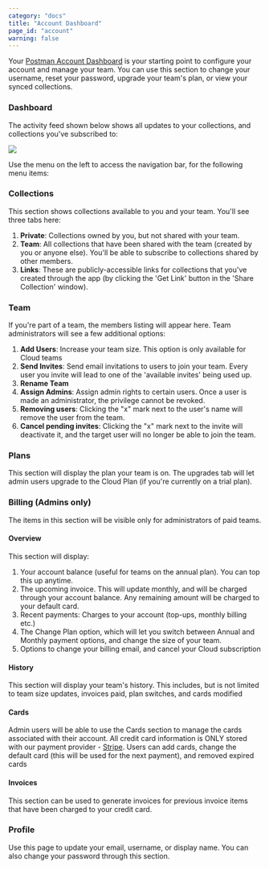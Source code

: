 ```yaml
---
category: "docs"
title: "Account Dashboard"
page_id: "account"
warning: false
---
```


Your [Postman Account Dashboard][0] is your starting point to configure your account and manage your team. You can use this section to change your username, reset your password, upgrade your team's plan, or view your synced collections.

### Dashboard

The activity feed shown below shows all updates to your collections, and collections you've subscribed to: 

[![](https://www.getpostman.com/img/v1/docs/activityFeed.png)
][1]

Use the menu on the left to access the navigation bar, for the following menu items:

### Collections

This section shows collections available to you and your team. You'll see three tabs here: 

1. **Private**: Collections owned by you, but not shared with your team. 
2. **Team**: All collections that have been shared with the team (created by you or anyone else). You'll be able to subscribe to collections shared by other members.
3. **Links**: These are publicly-accessible links for collections that you've created through the app (by clicking the 'Get Link' button in the 'Share Collection' window). 

### Team

If you're part of a team, the members listing will appear here. Team administrators will see a few additional options: 

1. **Add Users**: Increase your team size. This option is only available for Cloud teams
2. **Send Invites**: Send email invitations to users to join your team. Every user you invite will lead to one of the 'available invites' being used up.
3. **Rename Team**
4. **Assign Admins**: Assign admin rights to certain users. Once a user is made an administrator, the privilege cannot be revoked.
5. **Removing users**: Clicking the "x" mark next to the user's name will remove the user from the team.
6. **Cancel pending invites**: Clicking the "x" mark next to the invite will deactivate it, and the target user will no longer be able to join the team.

### Plans

This section will display the plan your team is on. The upgrades tab will let admin users upgrade to the Cloud Plan (if you're currently on a trial plan). 

### Billing (Admins only)

The items in this section will be visible only for administrators of paid teams.

#### Overview

This section will display:

1. Your account balance (useful for teams on the annual plan). You can top this up anytime.
2. The upcoming invoice. This will update monthly, and will be charged through your account balance. Any remaining amount will be charged to your default card.
3. Recent payments: Charges to your account (top-ups, monthly billing etc.)
4. The Change Plan option, which will let you switch between Annual and Monthly payment options, and change the size of your team.
5. Options to change your billing email, and cancel your Cloud subscription

#### History

This section will display your team's history. This includes, but is not limited to team size updates, invoices paid, plan switches, and cards modified

#### Cards

Admin users will be able to use the Cards section to manage the cards associated with their account. All credit card information is ONLY stored with our payment provider - [Stripe][2]. Users can add cards, change the default card (this will be used for the next payment), and removed expired cards

#### Invoices

This section can be used to generate invoices for previous invoice items that have been charged to your credit card.

<div id="account-profile"></div>

### Profile

Use this page to update your email, username, or display name.
You can also change your password through this section.

[0]: https://app.getpostman.com/dashboard
[1]: https://www.getpostman.com/img/v1/docs/activityFeed.png
[2]: https://www.stripe.com/
